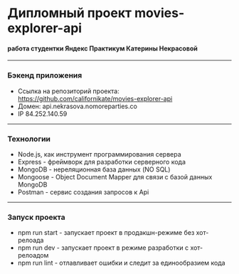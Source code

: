# Дипломный проект movies-explorer-api
#### работа студентки Яндекс Практикум Катерины Некрасовой
-----
### Бэкенд приложения

* Ссылка на репозиторий проекта: https://github.com/californikate/movies-explorer-api
* Домен: api.nekrasova.nomoreparties.co
* IP 84.252.140.59
-----
### Технологии

* Node.js, как инструмент программирования сервера
* Express - фреймворк для разработки серверного кода
* MongoDB - нереляционная база данных (NO SQL)
* Mongoose -  Object Document Mapper для связи с базой данных MongoDB
* Postman - сервис создания запросов к Api
-----
### Запуск проекта

* npm run start - запускает проект в продакшн-режиме без хот-релоада
* npm run dev - запускает проект в режиме разработки с хот-релоадом
* npm run lint - отлавливает ошибки и следит за единообразием кода


